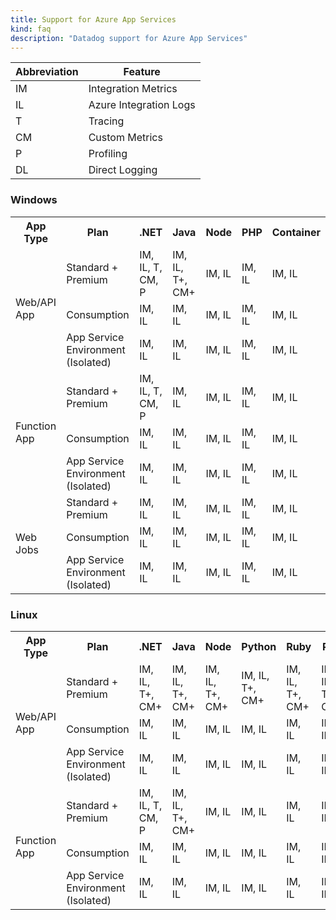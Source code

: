 ```yaml
---
title: Support for Azure App Services
kind: faq
description: "Datadog support for Azure App Services"
---
```


| Abbreviation | Feature |
| ------------ | ------- |
| IM | Integration Metrics |
| IL | Azure Integration Logs |
| T | Tracing |
| CM | Custom Metrics |
| P | Profiling |
| DL | Direct Logging |

### Windows

<table>
    <tr>
        <th>App Type</th>
        <th>Plan</th>
        <th>.NET</th>
        <th>Java</th>
        <th>Node</th>
        <th>PHP</th>
        <th>Container</th>
    </tr>
    <tr>
        <td rowspan="3">
            Web/API App
        </td>
        <td>
            Standard + Premium
        </td>
        <td>IM, IL, T, CM, P</td>
        <td>IM, IL, T+, CM+</td>
        <td>IM, IL</td>
        <td>IM, IL</td>
        <td>IM, IL</td>
    </tr>
    <tr>
        <td>
            Consumption
        </td>
        <td>IM, IL</td>
        <td>IM, IL</td>
        <td>IM, IL</td>
        <td>IM, IL</td>
        <td>IM, IL</td>
    </tr>
    <tr>
        <td>
            App Service Environment (Isolated)
        </td>
        <td>IM, IL</td>
        <td>IM, IL</td>
        <td>IM, IL</td>
        <td>IM, IL</td>
        <td>IM, IL</td>
    </tr>
    <tr>
        <td rowspan="3">
            Function App
        </td>
        <td>
            Standard + Premium
        </td>
        <td>IM, IL, T, CM, P</td>
        <td>IM, IL</td>
        <td>IM, IL</td>
        <td>IM, IL</td>
        <td>IM, IL</td>
    </tr>
    <tr>
        <td>
            Consumption
        </td>
        <td>IM, IL</td>
        <td>IM, IL</td>
        <td>IM, IL</td>
        <td>IM, IL</td>
        <td>IM, IL</td>
    </tr>
    <tr>
        <td>
            App Service Environment (Isolated)
        </td>
        <td>IM, IL</td>
        <td>IM, IL</td>
        <td>IM, IL</td>
        <td>IM, IL</td>
        <td>IM, IL</td>
    </tr>
    <tr>
        <td rowspan="3">
            Web Jobs
        </td>
        <td>
            Standard + Premium
        </td>
        <td>IM, IL</td>
        <td>IM, IL</td>
        <td>IM, IL</td>
        <td>IM, IL</td>
        <td>IM, IL</td>
    </tr>
    <tr>
        <td>
            Consumption
        </td>
        <td>IM, IL</td>
        <td>IM, IL</td>
        <td>IM, IL</td>
        <td>IM, IL</td>
        <td>IM, IL</td>
    </tr>
    <tr>
        <td>
            App Service Environment (Isolated)
        </td>
        <td>IM, IL</td>
        <td>IM, IL</td>
        <td>IM, IL</td>
        <td>IM, IL</td>
        <td>IM, IL</td>
    </tr>
</table>

### Linux 

<table>
    <tr>
        <th>App Type</th>
        <th>Plan</th>
        <th>.NET</th>
        <th>Java</th>
        <th>Node</th>
        <th>Python</th>
        <th>Ruby</th>
        <th>PHP</th>
        <th>Container</th>
    </tr>
    <tr>
        <td rowspan="3">
            Web/API App
        </td>
        <td>
            Standard + Premium
        </td>
        <td>IM, IL, T+, CM+</td>
        <td>IM, IL, T+, CM+</td>
        <td>IM, IL, T+, CM+</td>
        <td>IM, IL, T+, CM+</td>
        <td>IM, IL, T+, CM+</td>
        <td>IM, IL, T+, CM+</td>
        <td>IM, IL, T+, CM+</td>
    </tr>
    <tr>
        <td>
            Consumption
        </td>
        <td>IM, IL</td>
        <td>IM, IL</td>
        <td>IM, IL</td>
        <td>IM, IL</td>
        <td>IM, IL</td>
        <td>IM, IL</td>
        <td>IM, IL</td>
    </tr>
    <tr>
        <td>
            App Service Environment (Isolated)
        </td>
        <td>IM, IL</td>
        <td>IM, IL</td>
        <td>IM, IL</td>
        <td>IM, IL</td>
        <td>IM, IL</td>
        <td>IM, IL</td>
        <td>IM, IL</td>
    </tr>
    <tr>
        <td rowspan="3">
            Function App
        </td>
        <td>
            Standard + Premium
        </td>
        <td>IM, IL, T, CM, P</td>
        <td>IM, IL, T+, CM+</td>
        <td>IM, IL</td>
        <td>IM, IL</td>
        <td>IM, IL</td>
        <td>IM, IL</td>
        <td>IM, IL</td>
    </tr>
    <tr>
        <td>
            Consumption
        </td>
        <td>IM, IL</td>
        <td>IM, IL</td>
        <td>IM, IL</td>
        <td>IM, IL</td>
        <td>IM, IL</td>
        <td>IM, IL</td>
        <td>IM, IL</td>
    </tr>
    <tr>
        <td>
            App Service Environment (Isolated)
        </td>
        <td>IM, IL</td>
        <td>IM, IL</td>
        <td>IM, IL</td>
        <td>IM, IL</td>
        <td>IM, IL</td>
        <td>IM, IL</td>
        <td>IM, IL</td>
    </tr>
</table>
